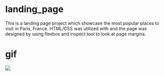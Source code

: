 # landing_page

This is a landing page project which showcase the most popular places to visit in Paris, France.
HTML/CSS was utilized with and the page was designed by using flexbox and inspect tool to look at page margins.
# gif
<img src="http://g.recordit.co/rMkKNa0bV6.gif"><br>
